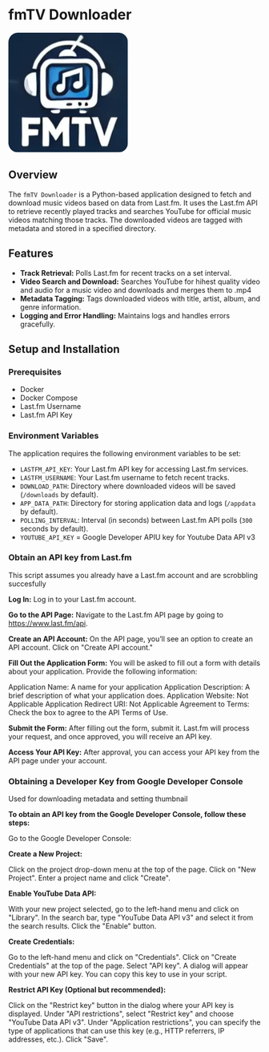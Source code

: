 # fmTV Downloader

![fmTV Downloader](assets/icon.png)

## Overview

The `fmTV Downloader` is a Python-based application designed to fetch and download music videos based on data from Last.fm. It uses the Last.fm API to retrieve recently played tracks and searches YouTube for official music videos matching those tracks. The downloaded videos are tagged with metadata and stored in a specified directory.

## Features

- **Track Retrieval:** Polls Last.fm for recent tracks on a set interval.
- **Video Search and Download:** Searches YouTube for hihest quality video and audio for a music video and downloads and merges them to .mp4
- **Metadata Tagging:** Tags downloaded videos with title, artist, album, and genre information.
- **Logging and Error Handling:** Maintains logs and handles errors gracefully.

## Setup and Installation

### Prerequisites

- Docker
- Docker Compose
- Last.fm Username
- Last.fm API Key



### Environment Variables

The application requires the following environment variables to be set:

- `LASTFM_API_KEY`: Your Last.fm API key for accessing Last.fm services.
- `LASTFM_USERNAME`: Your Last.fm username to fetch recent tracks.
- `DOWNLOAD_PATH`: Directory where downloaded videos will be saved (`/downloads` by default).
- `APP_DATA_PATH`: Directory for storing application data and logs (`/appdata` by default).
- `POLLING_INTERVAL`: Interval (in seconds) between Last.fm API polls (`300` seconds by default).
- `YOUTUBE_API_KEY` = Google Developer APIU key for Youtube Data API v3

### Obtain an API key from Last.fm

This script assumes you already have a Last.fm account and are scrobbling succesfully

**Log In:**
Log in to your Last.fm account.

**Go to the API Page:**
Navigate to the Last.fm API page by going to https://www.last.fm/api.

**Create an API Account:**
On the API page, you’ll see an option to create an API account. Click on "Create API account."

**Fill Out the Application Form:**
You will be asked to fill out a form with details about your application. Provide the following information:

Application Name: A name for your application
Application Description: A brief description of what your application does.
Application Website: Not Applicable
Application Redirect URI: Not Applicable
Agreement to Terms: Check the box to agree to the API Terms of Use.

**Submit the Form:**
After filling out the form, submit it. Last.fm will process your request, and once approved, you will receive an API key.

**Access Your API Key:**
After approval, you can access your API key from the API page under your account.

### Obtaining a Developer Key from Google Developer Console

Used for downloading metadata and setting thumbnail

**To obtain an API key from the Google Developer Console, follow these steps:**

Go to the Google Developer Console:


**Create a New Project:**

Click on the project drop-down menu at the top of the page.
Click on "New Project".
Enter a project name and click "Create".

**Enable YouTube Data API:**

With your new project selected, go to the left-hand menu and click on "Library".
In the search bar, type "YouTube Data API v3" and select it from the search results.
Click the "Enable" button.

**Create Credentials:**

Go to the left-hand menu and click on "Credentials".
Click on "Create Credentials" at the top of the page.
Select "API key".
A dialog will appear with your new API key. You can copy this key to use in your script.

**Restrict API Key (Optional but recommended):**

Click on the "Restrict key" button in the dialog where your API key is displayed.
Under "API restrictions", select "Restrict key" and choose "YouTube Data API v3".
Under "Application restrictions", you can specify the type of applications that can use this key (e.g., HTTP referrers, IP addresses, etc.).
Click "Save".
